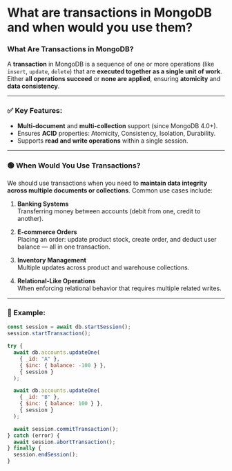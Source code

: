 # What are transactions in MongoDB and when would you use them?

### What Are Transactions in MongoDB?

A **transaction** in MongoDB is a sequence of one or more operations (like `insert`, `update`, `delete`) that are **executed together as a single unit of work**. Either **all operations succeed** or **none are applied**, ensuring **atomicity** and **data consistency**.

---

### ✅ Key Features:
- **Multi-document** and **multi-collection** support (since MongoDB 4.0+).
- Ensures **ACID** properties: Atomicity, Consistency, Isolation, Durability.
- Supports **read and write operations** within a single session.

---

### 🟢 When Would You Use Transactions?

We should use transactions when you need to **maintain data integrity across multiple documents or collections**. Common use cases include:

1. **Banking Systems**  
   Transferring money between accounts (debit from one, credit to another).

2. **E-commerce Orders**  
   Placing an order: update product stock, create order, and deduct user balance — all in one transaction.

3. **Inventory Management**  
   Multiple updates across product and warehouse collections.

4. **Relational-Like Operations**  
   When enforcing relational behavior that requires multiple related writes.

---

### 🧪 Example:

```js
const session = await db.startSession();
session.startTransaction();

try {
  await db.accounts.updateOne(
    { _id: "A" },
    { $inc: { balance: -100 } },
    { session }
  );

  await db.accounts.updateOne(
    { _id: "B" },
    { $inc: { balance: 100 } },
    { session }
  );

  await session.commitTransaction();
} catch (error) {
  await session.abortTransaction();
} finally {
  session.endSession();
}
```